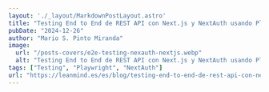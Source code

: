 ```yaml
---
layout: './_layout/MarkdownPostLayout.astro'
title: "Testing End to End de REST API con Next.js y NextAuth usando Playwright"
pubDate: "2024-12-26"
author: "Mario S. Pinto Miranda"
image: 
  url: "/posts-covers/e2e-testing-nexauth-nextjs.webp"
  alt: "Testing End to End de REST API con Next.js y NextAuth usando Playwright"
tags: ["Testing", "Playwright", "NextAuth"]
url: "https://leanmind.es/es/blog/testing-end-to-end-de-rest-api-con-next-js-y-nextauth-usando-playwright/"
---
```


